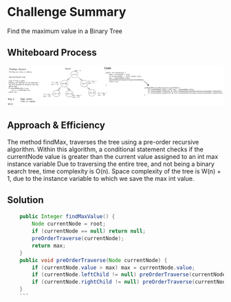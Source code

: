 # Challenge Summary
Find the maximum value in a Binary Tree

## Whiteboard Process
![image](../code-challenge-whiteboards/code-challenge-16.png)

## Approach & Efficiency
The method findMax, traverses the tree using a pre-order recursive algorithm. Within this algorithm, a conditional statement checks if the currentNode value is greater than the current value assigned to an int max instance variable
Due to traversing the entire tree, and not being a binary search tree, time complexity is O(n). Space complexity of the tree is W(n) + 1, due to the instance variable to which we save the max int value.

## Solution
```java 
    public Integer findMaxValue() {
        Node currentNode = root;
        if (currentNode == null) return null;
        preOrderTraverse(currentNode);
        return max;
    } 
    public void preOrderTraverse(Node currentNode) {
        if (currentNode.value > max) max = currentNode.value;
        if (currentNode.leftChild != null) preOrderTraverse(currentNode.leftChild);
        if (currentNode.rightChild != null) preOrderTraverse(currentNode.rightChild);
    }
    ```